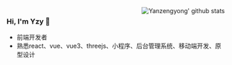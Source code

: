 <img align="right" src="https://github-readme-stats.vercel.app/api?username=Yanzengyong&show_icons=true" alt="Yanzengyong' github stats" />

### Hi, I'm Yzy 🎉

- 前端开发者
- 熟悉react、vue、vue3、threejs、小程序、后台管理系统、移动端开发、原型设计
